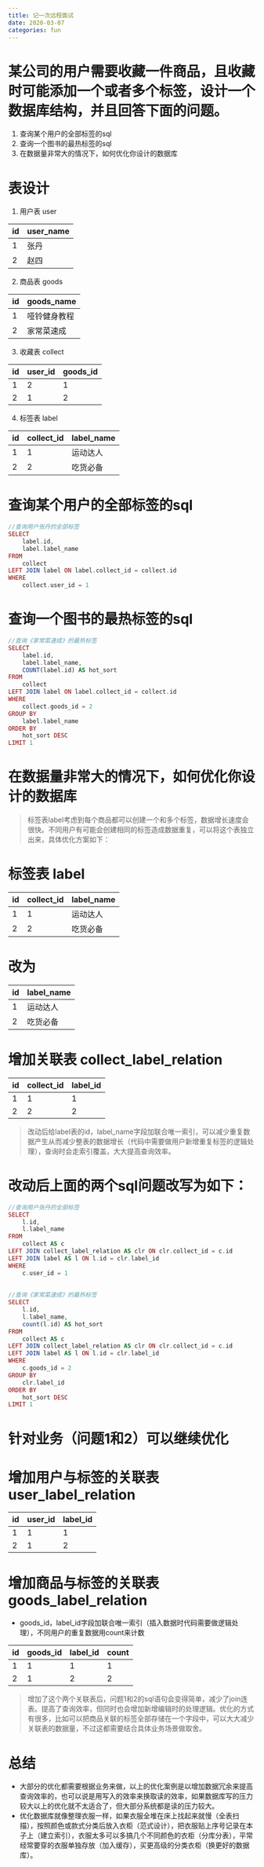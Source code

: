 ```yaml
---
title: 记一次远程面试
date: 2020-03-07
categories: fun
---
```


# 某公司的用户需要收藏一件商品，且收藏时可能添加一个或者多个标签，设计一个数据库结构，并且回答下面的问题。
1. 查询某个用户的全部标签的sql  
2. 查询一个图书的最热标签的sql 
3. 在数据量非常大的情况下，如何优化你设计的数据库

# 表设计

1. 用户表 user

id | user_name
---|---
1 | 张丹
2 | 赵四

2. 商品表 goods

id | goods_name
---|---
1 | 哑铃健身教程
2 | 家常菜速成

3. 收藏表 collect

id | user_id | goods_id
---|---|---
1 | 2 | 1 
2 | 1 | 2 

4. 标签表 label

id | collect_id | label_name
---|---|---
1 |  1 | 运动达人
2 |  2 | 吃货必备


# 查询某个用户的全部标签的sql 

``` php
//查询用户张丹的全部标签
SELECT
	label.id,
	label.label_name
FROM
	collect
LEFT JOIN label ON label.collect_id = collect.id
WHERE
	collect.user_id = 1
```

# 查询一个图书的最热标签的sql

``` php
//查询《家常菜速成》的最热标签
SELECT
	label.id,
	label.label_name,
	COUNT(label.id) AS hot_sort
FROM
	collect
LEFT JOIN label ON label.collect_id = collect.id
WHERE
	collect.goods_id = 2
GROUP BY
	label.label_name
ORDER BY
	hot_sort DESC
LIMIT 1
```

# 在数据量非常大的情况下，如何优化你设计的数据库
> 标签表label考虑到每个商品都可以创建一个和多个标签，数据增长速度会很快。不同用户有可能会创建相同的标签造成数据重复，可以将这个表独立出来，具体优化方案如下：

# 标签表 label

id | collect_id | label_name
---|---|---
1 |  1 | 运动达人
2 |  2 | 吃货必备

# 改为
id | label_name
---|---
1  | 运动达人
2  | 吃货必备

# 增加关联表 collect_label_relation
id | collect_id | label_id
---|---|---
1 | 1 | 1 
2 | 2 | 2

> 改动后给label表的id，label_name字段加联合唯一索引，可以减少重复数据产生从而减少整表的数据增长（代码中需要做用户新增重复标签的逻辑处理），查询时会走索引覆盖，大大提高查询效率。

# 改动后上面的两个sql问题改写为如下：

``` php
//查询用户张丹的全部标签
SELECT
	l.id,
	l.label_name
FROM
	collect AS c
LEFT JOIN collect_label_relation AS clr ON clr.collect_id = c.id
LEFT JOIN label AS l ON l.id = clr.label_id
WHERE
	c.user_id = 1
	
	
//查询《家常菜速成》的最热标签
SELECT
	l.id,
	l.label_name,
	count(l.id) AS hot_sort
FROM
	collect AS c
LEFT JOIN collect_label_relation AS clr ON clr.collect_id = c.id
LEFT JOIN label AS l ON l.id = clr.label_id
WHERE
	c.goods_id = 2
GROUP BY
	clr.label_id
ORDER BY
	hot_sort DESC
LIMIT 1
```

# 针对业务（问题1和2）可以继续优化

# 增加用户与标签的关联表 user_label_relation
id | user_id | label_id
---|---|---
1  | 1 | 1
2  | 1 | 2

# 增加商品与标签的关联表 goods_label_relation
- goods_id，label_id字段加联合唯一索引（插入数据时代码需要做逻辑处理），不同用户的重复数据用count来计数

id | goods_id | label_id | count
---|---|---|---
1  | 1 | 1 | 1
2  | 1 | 2 | 2

> 增加了这个两个关联表后，问题1和2的sql语句会变得简单，减少了join连表。提高了查询效率，但同时也会增加新增编辑时的处理逻辑。优化的方式有很多，比如可以把商品关联的标签全部存储在一个字段中，可以大大减少关联表的数据量，不过这都需要结合具体业务场景做取舍。

# 总结
- 大部分的优化都需要根据业务来做，以上的优化案例是以增加数据冗余来提高查询效率的，也可以说是用写入的效率来换取读的效率，如果数据库写的压力较大以上的优化就不太适合了，但大部分系统都是读的压力较大。
- 优化数据库就像整理衣服一样，如果衣服全堆在床上找起来就慢（全表扫描），按照颜色或款式分类后放入衣柜（范式设计），把衣服贴上序号记录在本子上（建立索引），衣服太多可以多搞几个不同颜色的衣柜（分库分表），平常经常要穿的衣服单独存放（加入缓存），买更高级的分类衣柜（换更好的数据库）。
